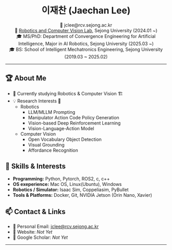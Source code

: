 <h1 align="center">이재찬 (Jaechan Lee)</h1>

<p align="center">
  📧 jclee@rcv.sejong.ac.kr <br>
  🏫 <a href="https://rcv.sejong.ac.kr/">Robotics and Computer Vision Lab</a>, Sejong University (2024.01 ~) <br>
  🎓 MS/PhD: Department of Convergence Engineering for Artificial Intelligence, Major in AI Robotics, Sejong University (2025.03 ~) <br>
  🎓 BS: School of Intelligent Mechatronics Engineering, Sejong University (2019.03 ~ 2025.02) <br>
</p>

---

## 🏆 About Me
- 🤖 Currently studying Robotics & Computer Vision 🏗️
- 💡 Research Interests 💭
    - Robotics
      - LLM/MLLM Prompting
      - Manipulator Action Code Policy Generation
      - Vision-based Deep Reinforcement Learning
      - Vision-Language-Action Model
    - Computer Vision
      - Open Vocabulary Object Detection
      - Visual Grounding
      - Affordance Recognition

## 🔧 Skills & Interests
- **Programming:** Python, Pytorch, ROS2, c, c++
- **OS exeperience:** Mac OS, Linux(Ubuntu), Windows
- **Robotics / Simulator:** Isaac Sim, Coppeliasim, PyBullet
- **Tools & Platforms:** Docker, Git, NVIDIA Jetson (Orin Nano, Xavier)

## 📫 Contact & Links
- 📩 Personal Email: jclee@rcv.sejong.ac.kr
- 🔗 Website: *Not Yet*
- 📝 Google Scholar: *Not Yet*

---
